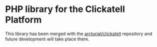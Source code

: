 PHP library for the Clickatell Platform
=======================================

This library has been merged with the [arcturial/clickatell](https://github.com/arcturial/clickatell) repository and future development will take place there.
